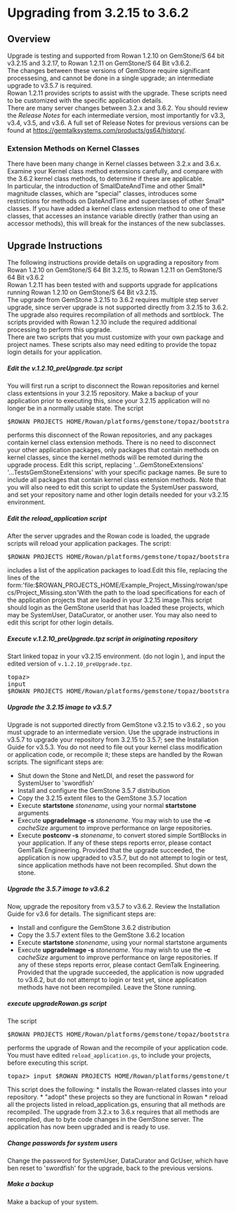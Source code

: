 # Upgrading from 3.2.15 to 3.6.2

## Overview
Upgrade is testing and supported from Rowan 1.2.10 on GemStone/S 64 bit v3.2.15 and 3.2.17, to Rowan 1.2.11 on GemStone/S 64 Bit v3.6.2.   
The changes between these versions of GemStone require significant processesing, and cannot be done in a single upgrade; an intermediate upgrade to v3.5.7 is required.    
Rowan 1.2.11 provides scripts to assist with the upgrade. These scripts need to be customized with the specific application details.    
There are many server changes between 3.2.x and 3.6.2. You should review the <i>Release Notes</i> for each intermediate version, most importantly for v3.3, v3.4, v3.5, and v3.6. A full set of Release Notes for previous versions can be found at <A HREF="https://gemtalksystems.com/products/gs64/history/" CLASS="URL">https://gemtalksystems.com/products/gs64/history/</A>.   
 

### Extension Methods on Kernel Classes
There have been many change in Kernel classes between 3.2.x and 3.6.x. Examine your Kernel class method extensions carefully, and compare with the 3.6.2 kernel class methods, to determine if these are applicable.   
In particular, the introduction of SmallDateAndTime and other Small* magnitude classes, which are "special" classes, introduces some restrictions for methods on DateAndTime and superclasses of other Small* classes. If you have added a kernel class extension method to one of these classes, that accesses an instance variable directly (rather than using an accessor methods), this will break for the instances of the new subclasses. 

## Upgrade Instructions 
The following instructions provide details on upgrading a repository from Rowan 1.2.10 on GemStone/S 64 Bit 3.2.15, to Rowan 1.2.11 on GemStone/S 64 Bit v3.6.2   
Rowan 1.2.11 has been tested with and supports upgrade for applications running Rowan 1.2.10 on GemStone/S 64 Bit v3.2.15.   
The upgrade from GemStone 3.2.15 to 3.6.2 requires multiple step server upgrade, since server upgrade is not supported directly from 3.2.15 to 3.6.2. The upgrade also requires recompilation of all methods and sortblock. The scripts provided with Rowan 1.2.10 include the required additional processing to perform this upgrade.   
There are two scripts that you must customize with your own package and project names. These scripts also may need editing to provide the topaz login details for your application. 

##### Edit the v.1.2.10_preUpgrade.tpz script
You will first run a script to disconnect the Rowan repositories and kernel class extentsions in your 3.2.15 repository. Make a backup of your application prior to executing this, since your 3.2.15 application will no longer be in a normally usable state. The script <PRE CLASS="Columns-Indented-Two">$ROWAN_PROJECTS_HOME/Rowan/platforms/gemstone/topaz/bootstrap/<EM CLASS="NeedsReview">3.6.1</EM>/scripts/v.1.2.10_preUpgrade.tpz</PRE>
<P CLASS="Spacer"></P>
performs this disconnect of the Rowan repositories, and any packages contain kernel class extension methods. There is no need to disconnect your other application packages, only packages that contain methods on kernel classes, since the kernel methods will be remoted during the upgrade process. Edit this script, replacing '...GemStoneExtensions' '...TestsGemStoneExtensions' with your specific package names. Be sure to include all packages that contain kernel class extension methods. Note that you will also need to edit this script to update the SystemUser password, and set your repository name and other login details needed for your v3.2.15 environment.

##### Edit the reload_application script
After the server upgrades and the Rowan code is loaded, the upgrade scripts will reload your application packages. The script:<PRE CLASS="Code-Indented-Two">$ROWAN_PROJECTS_HOME/Rowan/platforms/gemstone/topaz/bootstrap/3.6.1/scripts/reload_application.gs</PRE>
<P CLASS="Spacer"></P>
includes a list of the application packages to load.Edit this file, replacing the lines of the form:'file:$ROWAN_PROJECTS_HOME/Example_Project_Missing/rowan/specs/Project_Missing.ston'With the path to the load specifications for each of the application projects that are loaded in your 3.2.15 image.This script should login as the GemStone userId that has loaded these projects, which may be SystemUser, DataCurator, or another user. You may also need to edit this script for other login details.    

##### Execute v.1.2.10_preUpgrade.tpz script in originating repository
Start linked topaz in your v3.2.15 environment. (do not login ), and input the edited version of <code>v.1.2.10_preUpgrade.tpz</code>.<PRE CLASS="Code-Indented-Two">topaz> input $ROWAN_PROJECTS_HOME/Rowan/platforms/gemstone/topaz/bootstrap/<EM CLASS="NeedsReview">3.6.1</EM>/scripts/v.1.2.10_preUpgrade.tpz</PRE>

##### Upgrade the 3.2.15 image to v3.5.7
Upgrade is not supported directly from GemStone v3.2.15 to v3.6.2 , so you must upgrade to an intermediate version. Use the upgrade instructions in v3.5.7 to upgrade your repository from 3.2.15 to 3.5.7; see the Installation Guide for v3.5.3. You do not need to file out your kernel class modification or application code, or recompile it; these steps are handled by the Rowan scripts. The significant steps are:
* Shut down the Stone and NetLDI, and reset the password for SystemUser to 'swordfish'
* Install and configure the GemStone 3.5.7 distribution
* Copy the 3.2.15 extent files to the GemStone 3.5.7 location
* Execute **startstone**  <i>stonename</i>, using your normal **startstone**  arguments
* Execute **upgradeImage -s**  <i>stonename</i>. You may wish to use the **-c** <i>cacheSize</i> argument to improve performance on large repositories.
* Execute **postconv -s**  <i>stonename</i>, to convert stored simple SortBlocks in your application. 
If any of these steps reports error, please contact GemTalk Engineering. Provided that the upgrade succeeded, the application is now upgraded to v3.5.7, but do not attempt to login or test, since application methods have not been recompiled. Shut down the stone. 

##### Upgrade the 3.5.7 image to v3.6.2
Now, upgrade the repository from v3.5.7 to v3.6.2. Review the Installation Guide for v3.6 for details. The significant steps are:
* Install and configure the GemStone 3.6.2 distribution
* Copy the 3.5.7 extent files to the GemStone 3.6.2 location
* Execute **startstone**  <i>stonename</i>, using your normal startstone arguments
* Execute **upgradeImage -s**  <i>stonename</i>. You may wish to use the **-c** <i>cacheSize</i> argument to improve performance on large repositories.
If any of these steps reports error, please contact GemTalk Engineering. Provided that the upgrade succeeded, the application is now upgraded to v3.6.2, but do not attempt to login or test yet, since application methods have not been recompiled. Leave the Stone running.

##### 	execute upgradeRowan.gs script
The script<PRE CLASS="Code-Indented-Two">$ROWAN_PROJECTS_HOME/Rowan/platforms/gemstone/topaz/bootstrap/upgradeRowan.gs</PRE>
<P CLASS="Spacer"></P>
performs the upgrade of Rowan and the recompile of your application code. You must have edited <code>reload_application.gs</code>, to include your projects, before executing this script. <PRE CLASS="Code-Indented-Two">topaz> input $ROWAN_PROJECTS_HOME/Rowan/platforms/gemstone/topaz/bootstrap/upgradeRowan.gs</PRE>
<P CLASS="Spacer"></P>
This script does the following:
* installs the Rowan-related classes into your repository.
* "adopt" these projects so they are functional in Rowan
* reload all the projects listed in reload_application.gs, ensuring that all methods are recompiled. The upgrade from 3.2.x to 3.6.x requires that all methods are recompiled, due to byte code changes in the GemStone server.
The application has now been upgraded and is ready to use.

##### Change passwords for system users
Change the password for SystemUser, DataCurator and GcUser, which have ben reset to 'swordfish' for the upgrade, back to the previous versions. 

##### Make a backup
Make a backup of your system.    
    
  
